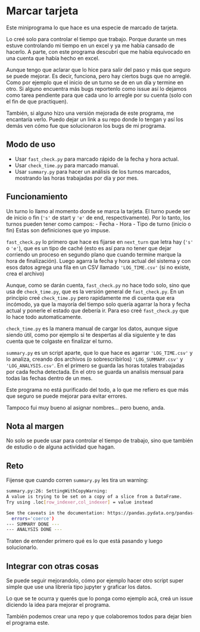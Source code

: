 # Marcar tarjeta

Este miniprograma lo que hace es una especie de marcado de tarjeta.

Lo creé solo para controlar el tiempo que trabajo. Porque durante un mes estuve controlando mi tiempo en un excel y ya me había cansado de hacerlo. A parte, con este programa descubrí que me había equivocado en una cuenta que había hecho en excel.

Aunque tengo que aclarar que lo hice para salir del paso y más que seguro se puede mejorar. Es decir, funciona, pero hay ciertos bugs que no arreglé. Como por ejemplo que el inicio de un turno se de en un día y termine en otro. Si alguno encuentra más bugs reportenlo como issue así lo dejamos como tarea pendiente para que cada uno lo arregle por su cuenta (solo con el fin de que practiquen).

También, si alguno hizo una versión mejorada de este programa, me encantaría verlo. Puedo dejar un link a su repo donde lo tengan y así los demás ven cómo fue que solucionaron los bugs de mi programa.

## Modo de uso

- Usar `fast_check.py` para marcado rápido de la fecha y hora actual.
- Usar `check_time.py` para marcado manual.
- Usar `summary.py` para hacer un análisis de los turnos marcados, mostrando las horas trabajadas por día y por mes.

## Funcionamiento

Un turno lo llamo al momento donde se marca la tarjeta. El turno puede ser de inicio o fin (`'s'` de start y `'e'` de end, respectivamente). Por lo tanto, los turnos pueden tener como campos:
    - Fecha
    - Hora
    - Tipo de turno (inicio o fin)
Estas son definiciones que yo impuse.

`fast_check.py` lo primero que hace es fijarse en `next_turn` que letra hay (`'s'` o `'e'`), que es un tipo de caché (esto es así para no tener que dejar corriendo un proceso en segundo plano que cuando termine marque la hora de finalización). Luego agarra la fecha y hora actual del sistema y con esos datos agrega una fila en un CSV llamado `'LOG_TIME.csv'` (si no existe, crea el archivo)

Aunque, como se darán cuenta, `fast_check.py` no hace todo solo, sino que usa de `check_time.py`, que es la versión general de `fast_check.py`. En un principio creé `check_time.py` pero rapidamente me di cuenta que era incómodo, ya que la mayoría del tiempo solo quería agarrar la hora y fecha actual y ponerle el estado que debería ir.  Para eso creé `fast_check.py` que lo hace todo automaticamente.

`check_time.py` es la manera manual de cargar los datos, aunque sigue siendo útil, como por ejemplo si te despertas al día siguiente y te das cuenta que te colgaste en finalizar el turno.

`summary.py` es un script aparte, que lo que hace es agarrar `'LOG_TIME.csv'` y lo analiza, creando dos archivos (o sobrescribirlos) `'LOG_SUMMARY.csv'` y `'LOG_ANALYSIS.csv'`. En el primero se guarda las horas totales trabajadas por cada fecha detectada. En el otro se guarda un analisis mensual para todas las fechas dentro de un mes.

Este programa no está purificado del todo, a lo que me refiero es que más que seguro se puede mejorar para evitar errores.

Tampoco fui muy bueno al asignar nombres... pero bueno, anda.

## Nota al margen

No solo se puede usar para controlar el tiempo de trabajo, sino que también de estudio o de alguna actividad que hagan.

## Reto

Fijense que cuando corren `summary.py` les tira un warning:

```bash
summary.py:26: SettingWithCopyWarning: 
A value is trying to be set on a copy of a slice from a DataFrame.
Try using .loc[row_indexer,col_indexer] = value instead

See the caveats in the documentation: https://pandas.pydata.org/pandas-docs/stable/user_guide/indexing.html#returning-a-view-versus-a-copy
  errors='coerce')
--- SUMMARY DONE ---
--- ANALYSIS DONE ---
```

Traten de entender primero qué es lo que está pasando y luego solucionarlo.

## Integrar con otras cosas

Se puede seguir mejorandolo, cómo por ejemplo hacer otro script super simple que use una librería tipo jupyter y graficar los datos.

Lo que se te ocurra y querés que lo ponga como ejemplo acá, creá un issue diciendo la idea para mejorar el programa.

También podemos crear una repo y que colaboremos todos para dejar bien el programa este.

